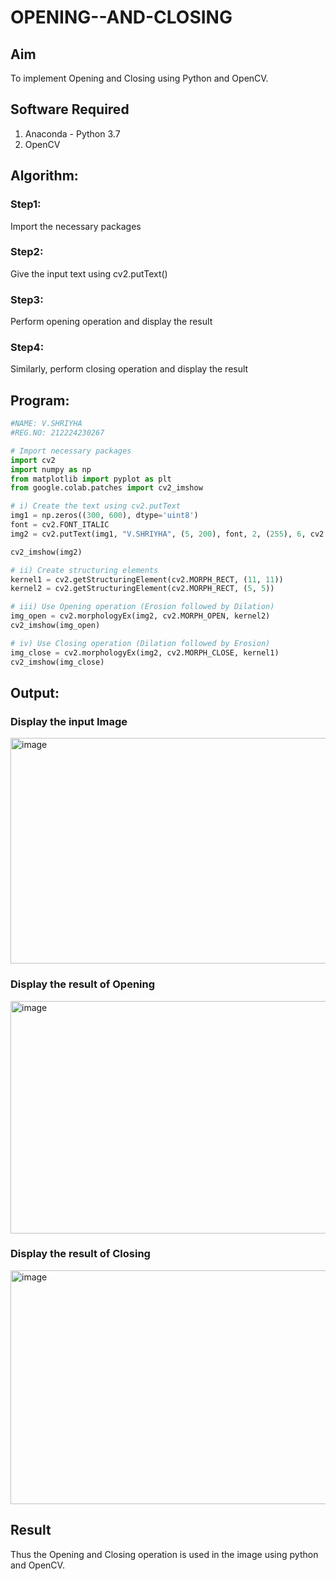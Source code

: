 # OPENING--AND-CLOSING
## Aim
To implement Opening and Closing using Python and OpenCV.

## Software Required
1. Anaconda - Python 3.7
2. OpenCV
## Algorithm:
### Step1:
Import the necessary packages

### Step2:
Give the input text using cv2.putText()

### Step3:
Perform opening operation and display the result

### Step4:
Similarly, perform closing operation and display the result

 
## Program:

``` Python
#NAME: V.SHRIYHA
#REG.NO: 212224230267

# Import necessary packages
import cv2
import numpy as np
from matplotlib import pyplot as plt
from google.colab.patches import cv2_imshow

# i) Create the text using cv2.putText
img1 = np.zeros((300, 600), dtype='uint8')
font = cv2.FONT_ITALIC
img2 = cv2.putText(img1, "V.SHRIYHA", (5, 200), font, 2, (255), 6, cv2.LINE_AA)

cv2_imshow(img2)

# ii) Create structuring elements
kernel1 = cv2.getStructuringElement(cv2.MORPH_RECT, (11, 11))
kernel2 = cv2.getStructuringElement(cv2.MORPH_RECT, (5, 5))

# iii) Use Opening operation (Erosion followed by Dilation)
img_open = cv2.morphologyEx(img2, cv2.MORPH_OPEN, kernel2)
cv2_imshow(img_open)

# iv) Use Closing operation (Dilation followed by Erosion)
img_close = cv2.morphologyEx(img2, cv2.MORPH_CLOSE, kernel1)
cv2_imshow(img_close)

```
## Output:

### Display the input Image
<img width="731" height="361" alt="image" src="https://github.com/user-attachments/assets/aecacb95-524a-4291-abea-3383b04cf29a" />

### Display the result of Opening
<img width="719" height="372" alt="image" src="https://github.com/user-attachments/assets/0c854b12-c33f-4a54-a082-0979adaf571d" />


### Display the result of Closing
<img width="637" height="374" alt="image" src="https://github.com/user-attachments/assets/62779614-13d1-4a39-b7bc-27f04dfb496c" />


## Result
Thus the Opening and Closing operation is used in the image using python and OpenCV.
